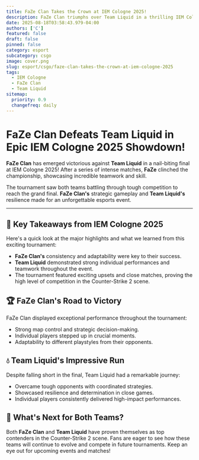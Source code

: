 ```yaml
---
title: FaZe Clan Takes the Crown at IEM Cologne 2025!
description: FaZe Clan triumphs over Team Liquid in a thrilling IEM Cologne 2025 final.
date: 2025-08-18T03:58:43.979-04:00
authors: ['C']
featured: false
draft: false
pinned: false
category: esport
subcategory: csgo
image: cover.png
slug: esport/csgo/faze-clan-takes-the-crown-at-iem-cologne-2025
tags:
  - IEM Cologne
  - FaZe Clan
  - Team Liquid
sitemap:
  priority: 0.9
  changefreq: daily
---
```


# **FaZe Clan Defeats Team Liquid in Epic IEM Cologne 2025 Showdown!**

**FaZe Clan** has emerged victorious against **Team Liquid** in a nail-biting final at IEM Cologne 2025! After a series of intense matches, **FaZe** clinched the championship, showcasing incredible teamwork and skill.

The tournament saw both teams battling through tough competition to reach the grand final. **FaZe Clan's** strategic gameplay and **Team Liquid's** resilience made for an unforgettable esports event.

---

## 🎉 Key Takeaways from IEM Cologne 2025

Here's a quick look at the major highlights and what we learned from this exciting tournament:

- **FaZe Clan's** consistency and adaptability were key to their success.
- **Team Liquid** demonstrated strong individual performances and teamwork throughout the event.
- The tournament featured exciting upsets and close matches, proving the high level of competition in the Counter-Strike 2 scene.

## 🏆 FaZe Clan's Road to Victory

FaZe Clan displayed exceptional performance throughout the tournament:

- Strong map control and strategic decision-making.
- Individual players stepped up in crucial moments.
- Adaptability to different playstyles from their opponents.

## 💧 Team Liquid's Impressive Run

Despite falling short in the final, Team Liquid had a remarkable journey:

- Overcame tough opponents with coordinated strategies.
- Showcased resilience and determination in close games.
- Individual players consistently delivered high-impact performances.

## 🤔 What's Next for Both Teams?

Both **FaZe Clan** and **Team Liquid** have proven themselves as top contenders in the Counter-Strike 2 scene. Fans are eager to see how these teams will continue to evolve and compete in future tournaments. Keep an eye out for upcoming events and matches!